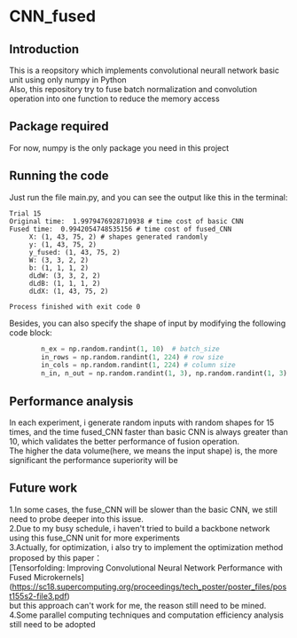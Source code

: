 # CNN_fused
## Introduction
This is a reopsitory which implements convolutional neurall network basic unit using only numpy in Python  
Also, this repository try to fuse batch normalization and convolution operation into one function to reduce the memory access

## Package required
For now, numpy is the only package you need in this project

## Running the code
Just run the file main.py, and you can see the output like this in the terminal:
```
Trial 15
Original time:  1.9979476928710938 # time cost of basic CNN
Fused time:  0.9942054748535156 # time cost of fused_CNN
	 X: (1, 43, 75, 2) # shapes generated randomly
	 y: (1, 43, 75, 2)
	 y_fused: (1, 43, 75, 2)
	 W: (3, 3, 2, 2)
	 b: (1, 1, 1, 2)
	 dLdW: (3, 3, 2, 2)
	 dLdB: (1, 1, 1, 2)
	 dLdX: (1, 43, 75, 2)

Process finished with exit code 0
```

Besides, you can also specify the shape of input by modifying the following code block:
```python
        n_ex = np.random.randint(1, 10)  # batch_size
        in_rows = np.random.randint(1, 224) # row size
        in_cols = np.random.randint(1, 224) # column size
        n_in, n_out = np.random.randint(1, 3), np.random.randint(1, 3)  # input and output channel size
```

## Performance analysis
In each experiment, i generate random inputs with random shapes for 15 times, and the time fused_CNN faster than basic CNN is always greater than 10, which validates the better performance of fusion operation.  
The higher the data volume(here, we means the input shape) is, the more significant the performance superiority will be  

## Future work
1.In some cases, the fuse_CNN will be slower than the basic CNN, we still need to probe deeper into this issue.  
2.Due to my busy schedule, i haven't tried to build a backbone network using this fuse_CNN unit for more experiments  
3.Actually, for optimization, i also try to implement the optimization method proposed by this paper：  
[Tensorfolding: Improving Convolutional Neural Network Performance with Fused Microkernels]  
(https://sc18.supercomputing.org/proceedings/tech_poster/poster_files/post155s2-file3.pdf)  
but this approach can't work for me, the reason still need to be mined.  
4.Some parallel computing techniques and computation efficiency analysis still need to be adopted  
